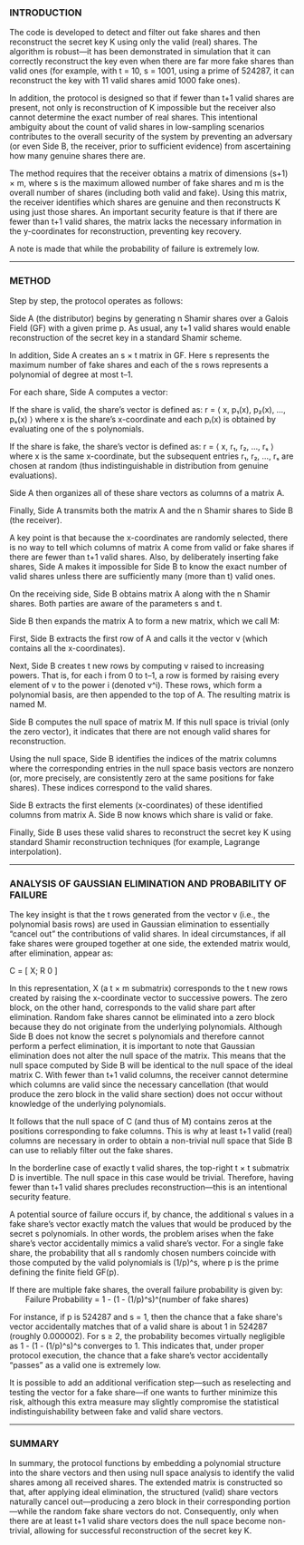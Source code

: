 ### INTRODUCTION

The code is developed to detect and filter out fake shares and then reconstruct the secret key K using only the valid (real) shares. The algorithm is robust—it has been demonstrated in simulation that it can correctly reconstruct the key even when there are far more fake shares than valid ones (for example, with t = 10, s = 1001, using a prime of 524287, it can reconstruct the key with 11 valid shares amid 1000 fake ones).

In addition, the protocol is designed so that if fewer than t+1 valid shares are present, not only is reconstruction of K impossible but the receiver also cannot determine the exact number of real shares. This intentional ambiguity about the count of valid shares in low-sampling scenarios contributes to the overall security of the system by preventing an adversary (or even Side B, the receiver, prior to sufficient evidence) from ascertaining how many genuine shares there are.

The method requires that the receiver obtains a matrix of dimensions (s+1) × m, where s is the maximum allowed number of fake shares and m is the overall number of shares (including both valid and fake). Using this matrix, the receiver identifies which shares are genuine and then reconstructs K using just those shares. An important security feature is that if there are fewer than t+1 valid shares, the matrix lacks the necessary information in the y-coordinates for reconstruction, preventing key recovery.

A note is made that while the probability of failure is extremely low.

----

### METHOD

Step by step, the protocol operates as follows:

Side A (the distributor) begins by generating n Shamir shares over a Galois Field (GF) with a given prime p. As usual, any t+1 valid shares would enable reconstruction of the secret key in a standard Shamir scheme.

In addition, Side A creates an s × t matrix in GF. Here s represents the maximum number of fake shares and each of the s rows represents a polynomial of degree at most t–1.

For each share, Side A computes a vector:

If the share is valid, the share’s vector is defined as:
r = ⟨ x, p₁(x), p₂(x), …, pₛ(x) ⟩
where x is the share’s x-coordinate and each pᵢ(x) is obtained by evaluating one of the s polynomials.

If the share is fake, the share’s vector is defined as:
r = ⟨ x, r₁, r₂, …, rₛ ⟩
where x is the same x-coordinate, but the subsequent entries r₁, r₂, …, rₛ are chosen at random (thus indistinguishable in distribution from genuine evaluations).

Side A then organizes all of these share vectors as columns of a matrix A.

Finally, Side A transmits both the matrix A and the n Shamir shares to Side B (the receiver).

A key point is that because the x-coordinates are randomly selected, there is no way to tell which columns of matrix A come from valid or fake shares if there are fewer than t+1 valid shares. Also, by deliberately inserting fake shares, Side A makes it impossible for Side B to know the exact number of valid shares unless there are sufficiently many (more than t) valid ones.

On the receiving side, Side B obtains matrix A along with the n Shamir shares. Both parties are aware of the parameters s and t.

Side B then expands the matrix A to form a new matrix, which we call M:

First, Side B extracts the first row of A and calls it the vector v (which contains all the x-coordinates).

Next, Side B creates t new rows by computing v raised to increasing powers. That is, for each i from 0 to t–1, a row is formed by raising every element of v to the power i (denoted v^i). These rows, which form a polynomial basis, are then appended to the top of A. The resulting matrix is named M.

Side B computes the null space of matrix M. If this null space is trivial (only the zero vector), it indicates that there are not enough valid shares for reconstruction.

Using the null space, Side B identifies the indices of the matrix columns where the corresponding entries in the null space basis vectors are nonzero (or, more precisely, are consistently zero at the same positions for fake shares). These indices correspond to the valid shares.

Side B extracts the first elements (x-coordinates) of these identified columns from matrix A.
Side B now knows which share is valid or fake.

Finally, Side B uses these valid shares to reconstruct the secret key K using standard Shamir reconstruction techniques (for example, Lagrange interpolation).

---

### ANALYSIS OF GAUSSIAN ELIMINATION AND PROBABILITY OF FAILURE

The key insight is that the t rows generated from the vector v (i.e., the polynomial basis rows) are used in Gaussian elimination to essentially “cancel out” the contributions of valid shares. In ideal circumstances, if all fake shares were grouped together at one side, the extended matrix would, after elimination, appear as:

C = [ X;  R  0 ]

In this representation, X (a t × m submatrix) corresponds to the t new rows created by raising the x-coordinate vector to successive powers. The zero block, on the other hand, corresponds to the valid share part after elimination. Random fake shares cannot be eliminated into a zero block because they do not originate from the underlying polynomials. Although Side B does not know the secret s polynomials and therefore cannot perform a perfect elimination, it is important to note that Gaussian elimination does not alter the null space of the matrix. This means that the null space computed by Side B will be identical to the null space of the ideal matrix C. With fewer than t+1 valid columns, the receiver cannot determine which columns are valid since the necessary cancellation (that would produce the zero block in the valid share section) does not occur without knowledge of the underlying polynomials.

It follows that the null space of C (and thus of M) contains zeros at the positions corresponding to fake columns. This is why at least t+1 valid (real) columns are necessary in order to obtain a non-trivial null space that Side B can use to reliably filter out the fake shares.

In the borderline case of exactly t valid shares, the top-right t × t submatrix D is invertible. The null space in this case would be trivial. Therefore, having fewer than t+1 valid shares precludes reconstruction—this is an intentional security feature.

A potential source of failure occurs if, by chance, the additional s values in a fake share’s vector exactly match the values that would be produced by the secret s polynomials. In other words, the problem arises when the fake share’s vector accidentally mimics a valid share’s vector. For a single fake share, the probability that all s randomly chosen numbers coincide with those computed by the valid polynomials is (1/p)^s, where p is the prime defining the finite field GF(p).

If there are multiple fake shares, the overall failure probability is given by:
  Failure Probability = 1 - (1 - (1/p)^s)^(number of fake shares)

For instance, if p is 524287 and s = 1, then the chance that a fake share's vector accidentally matches that of a valid share is about 1 in 524287 (roughly 0.000002). For s ≥ 2, the probability becomes virtually negligible as 1 - (1 - (1/p)^s)^s converges to 1. This indicates that, under proper protocol execution, the chance that a fake share’s vector accidentally “passes” as a valid one is extremely low.

It is possible to add an additional verification step—such as reselecting and testing the vector for a fake share—if one wants to further minimize this risk, although this extra measure may slightly compromise the statistical indistinguishability between fake and valid share vectors.

---

### SUMMARY

In summary, the protocol functions by embedding a polynomial structure into the share vectors and then using null space analysis to identify the valid shares among all received shares. The extended matrix is constructed so that, after applying ideal elimination, the structured (valid) share vectors naturally cancel out—producing a zero block in their corresponding portion—while the random fake share vectors do not. Consequently, only when there are at least t+1 valid share vectors does the null space become non-trivial, allowing for successful reconstruction of the secret key K.
